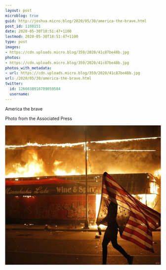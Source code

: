 ```yaml
---
layout: post
microblog: true
guid: http://joshua.micro.blog/2020/05/30/america-the-brave.html
post_id: 1108151
date: 2020-05-30T18:51:47+1100
lastmod: 2020-05-30T18:51:47+1100
type: post
images:
- https://cdn.uploads.micro.blog/359/2020/41c87be48b.jpg
photos:
- https://cdn.uploads.micro.blog/359/2020/41c87be48b.jpg
photos_with_metadata:
- url: https://cdn.uploads.micro.blog/359/2020/41c87be48b.jpg
url: /2020/05/30/america-the-brave.html
twitter:
  id: 1266638918709059584
  username: 
---
```

America the brave

Photo from the Associated Press

<img src="uploads/2020/41c87be48b.jpg" width="600" height="450" alt="" />
